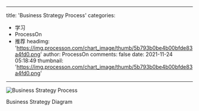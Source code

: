
---
title: 'Business Strategy Process'
categories: 
 - 学习
 - ProcessOn
 - 推荐
headimg: 'https://img.processon.com/chart_image/thumb/5b793b0be4b00bfde83a4fd0.png'
author: ProcessOn
comments: false
date: 2021-11-24 05:18:49
thumbnail: 'https://img.processon.com/chart_image/thumb/5b793b0be4b00bfde83a4fd0.png'
---

<div>   
<img class="thumb" alt="Business Strategy Process" src="https://img.processon.com/chart_image/thumb/5b793b0be4b00bfde83a4fd0.png" referrerpolicy="no-referrer">
<p>Business Strategy Diagram</p>  
</div>
            
